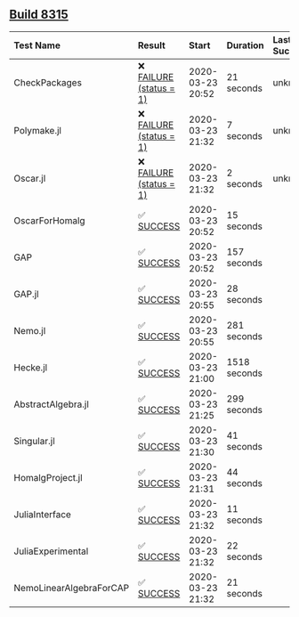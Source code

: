 ## [Build 8315](https://oscarci.mathematik.uni-kl.de/job/oscar/8315/)

| Test Name    | Result | Start | Duration | Last Success |
|:-------------|:-------|:------|:---------|:-------------|
| CheckPackages | ❌ [FAILURE (status = 1)](https://oscarci.mathematik.uni-kl.de/job/oscar/8315/artifact/logs/build-8315/CheckPackages.log) | 2020-03-23 20:52 | 21 seconds | unknown |
| Polymake.jl | ❌ [FAILURE (status = 1)](https://oscarci.mathematik.uni-kl.de/job/oscar/8315/artifact/logs/build-8315/Polymake.jl.log) | 2020-03-23 21:32 | 7 seconds | unknown |
| Oscar.jl | ❌ [FAILURE (status = 1)](https://oscarci.mathematik.uni-kl.de/job/oscar/8315/artifact/logs/build-8315/Oscar.jl.log) | 2020-03-23 21:32 | 2 seconds | unknown |
| OscarForHomalg | ✅ [SUCCESS](https://oscarci.mathematik.uni-kl.de/job/oscar/8315/artifact/logs/build-8315/OscarForHomalg.log) | 2020-03-23 20:52 | 15 seconds |  |
| GAP | ✅ [SUCCESS](https://oscarci.mathematik.uni-kl.de/job/oscar/8315/artifact/logs/build-8315/GAP.log) | 2020-03-23 20:52 | 157 seconds |  |
| GAP.jl | ✅ [SUCCESS](https://oscarci.mathematik.uni-kl.de/job/oscar/8315/artifact/logs/build-8315/GAP.jl.log) | 2020-03-23 20:55 | 28 seconds |  |
| Nemo.jl | ✅ [SUCCESS](https://oscarci.mathematik.uni-kl.de/job/oscar/8315/artifact/logs/build-8315/Nemo.jl.log) | 2020-03-23 20:55 | 281 seconds |  |
| Hecke.jl | ✅ [SUCCESS](https://oscarci.mathematik.uni-kl.de/job/oscar/8315/artifact/logs/build-8315/Hecke.jl.log) | 2020-03-23 21:00 | 1518 seconds |  |
| AbstractAlgebra.jl | ✅ [SUCCESS](https://oscarci.mathematik.uni-kl.de/job/oscar/8315/artifact/logs/build-8315/AbstractAlgebra.jl.log) | 2020-03-23 21:25 | 299 seconds |  |
| Singular.jl | ✅ [SUCCESS](https://oscarci.mathematik.uni-kl.de/job/oscar/8315/artifact/logs/build-8315/Singular.jl.log) | 2020-03-23 21:30 | 41 seconds |  |
| HomalgProject.jl | ✅ [SUCCESS](https://oscarci.mathematik.uni-kl.de/job/oscar/8315/artifact/logs/build-8315/HomalgProject.jl.log) | 2020-03-23 21:31 | 44 seconds |  |
| JuliaInterface | ✅ [SUCCESS](https://oscarci.mathematik.uni-kl.de/job/oscar/8315/artifact/logs/build-8315/JuliaInterface.log) | 2020-03-23 21:32 | 11 seconds |  |
| JuliaExperimental | ✅ [SUCCESS](https://oscarci.mathematik.uni-kl.de/job/oscar/8315/artifact/logs/build-8315/JuliaExperimental.log) | 2020-03-23 21:32 | 22 seconds |  |
| NemoLinearAlgebraForCAP | ✅ [SUCCESS](https://oscarci.mathematik.uni-kl.de/job/oscar/8315/artifact/logs/build-8315/NemoLinearAlgebraForCAP.log) | 2020-03-23 21:32 | 21 seconds |  |
